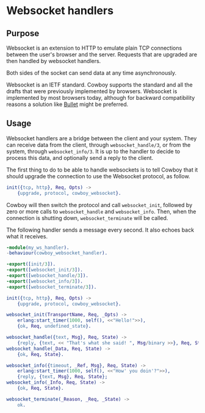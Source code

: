 Websocket handlers
==================

Purpose
-------

Websocket is an extension to HTTP to emulate plain TCP connections
between the user's browser and the server. Requests that are upgraded
are then handled by websocket handlers.

Both sides of the socket can send data at any time asynchronously.

Websocket is an IETF standard. Cowboy supports the standard and all
the drafts that were previously implemented by browsers. Websocket
is implemented by most browsers today, although for backward
compatibility reasons a solution like [Bullet](https://github.com/extend/bullet)
might be preferred.

Usage
-----

Websocket handlers are a bridge between the client and your system.
They can receive data from the client, through `websocket_handle/3`,
or from the system, through `websocket_info/3`. It is up to the
handler to decide to process this data, and optionally send a reply
to the client.

The first thing to do to be able to handle websockets is to tell
Cowboy that it should upgrade the connection to use the Websocket
protocol, as follow.

``` erlang
init({tcp, http}, Req, Opts) ->
    {upgrade, protocol, cowboy_websocket}.
```

Cowboy will then switch the protocol and call `websocket_init`,
followed by zero or more calls to `websocket_handle` and
`websocket_info`. Then, when the connection is shutting down,
`websocket_terminate` will be called.

The following handler sends a message every second. It also echoes
back what it receives.

``` erlang
-module(my_ws_handler).
-behaviour(cowboy_websocket_handler).

-export([init/3]).
-export([websocket_init/3]).
-export([websocket_handle/3]).
-export([websocket_info/3]).
-export([websocket_terminate/3]).

init({tcp, http}, Req, Opts) ->
    {upgrade, protocol, cowboy_websocket}.

websocket_init(TransportName, Req, _Opts) ->
    erlang:start_timer(1000, self(), <<"Hello!">>),
    {ok, Req, undefined_state}.

websocket_handle({text, Msg}, Req, State) ->
    {reply, {text, << "That's what she said! ", Msg/binary >>}, Req, State};
websocket_handle(_Data, Req, State) ->
    {ok, Req, State}.

websocket_info({timeout, _Ref, Msg}, Req, State) ->
    erlang:start_timer(1000, self(), <<"How' you doin'?">>),
    {reply, {text, Msg}, Req, State};
websocket_info(_Info, Req, State) ->
    {ok, Req, State}.

websocket_terminate(_Reason, _Req, _State) ->
    ok.
```
